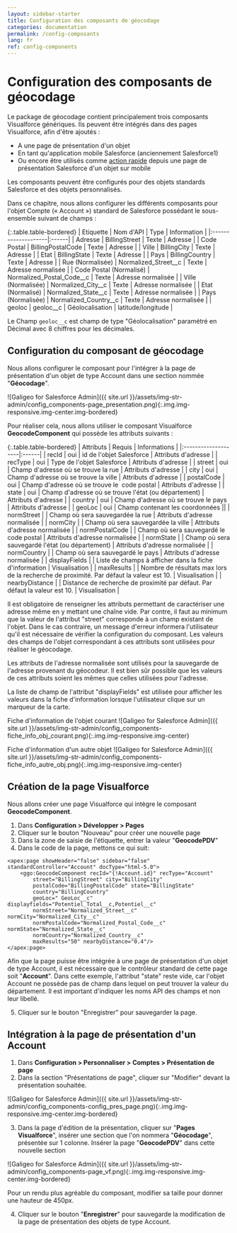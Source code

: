 ```yaml
---
layout: sidebar-starter
title: Configuration des composants de géocodage
categories: documentation
permalink: /config-composants
lang: fr
ref: config-components
---
```


# Configuration des composants de géocodage

Le package de géocodage contient principalement trois composants Visualforce génériques. Ils peuvent être intégrés dans des pages Visualforce, afin d'être ajoutés :
- A une page de présentation d'un objet
- En tant qu'application mobile Salesforce (anciennement Salesforce1)
- Ou encore être utilisés comme [action rapide](https://developer.salesforce.com/docs/atlas.en-us.salesforce1.meta/salesforce1/actions_about.htm) depuis une page de présentation Salesforce d'un objet sur mobile

Les composants peuvent être configurés pour des objets standards Salesforce et des objets personnalisés.

Dans ce chapitre, nous allons configurer les différents composants pour l'objet Compte (« Account ») standard de Salesforce possédant le sous-ensemble suivant de champs :

{:.table.table-bordered}
| Etiquette | Nom d'API | Type | Information |
|:--------------------|:------|
| Adresse                 | BillingStreet             | Texte           | Adresse |
| Code Postal             | BillingPostalCode         | Texte           | Adresse |
| Ville                   | BillingCity               | Texte           | Adresse |
| Etat                    | BillingState              | Texte           | Adresse |
| Pays                    | BillingCountry            | Texte           | Adresse |
| Rue (Normalisée)        | Normalized_Street__c      | Texte           | Adresse normalisée |
| Code Postal (Normalisé) | Normalized_Postal_Code__c | Texte           | Adresse normalisée |
| Ville (Normalisée)      | Normalized_City__c        | Texte           | Adresse normalisée |
| Etat (Normalisé)        | Normalized_State__c       | Texte           | Adresse normalisée |
| Pays (Normalisée)       | Normalized_Country__c     | Texte           | Adresse normalisée |
| geoloc                  | geoloc__c                 | Géolocalisation | latitude/longitude |

Le Champ <code>geoloc__c</code> est champ de type "Géolocalisation" paramétré en Décimal avec 8 chiffres pour les décimales.

## Configuration du composant de géocodage

Nous allons configurer le composant pour l'intégrer à la page de présentation d'un objet de type Account dans une section nommée "**Géocodage**".

![Galigeo for Salesforce Admin]({{ site.url }}/assets/img-str-admin/config_components-page_presentation.png){:.img.img-responsive.img-center.img-bordered}

Pour réaliser cela, nous allons utiliser le composant Visualforce **GeocodeComponent** qui possède les attributs suivants :

{:.table.table-bordered}
| Attributs      | Requis | Informations |
|:--------------------|:------|
| recId          | oui    | id de l'objet Salesforce | Attributs d'adresse |
| recType        | oui    | Type de l'objet Salesforce | Attributs d'adresse |
| street         | oui    | Champ d'adresse où se trouve la rue | Attributs d'adresse |
| city           | oui    | Champ d'adresse où se trouve la ville | Attributs d'adresse |
| postalCode     | oui    | Champ d'adresse où se trouve le  code postal | Attributs d'adresse |
| state          | oui    | Champ d'adresse où se trouve l'état (ou département) | Attributs d'adresse |
| country        | oui    | Champ d'adresse où se trouve le pays | Attributs d'adresse |
| geoLoc         | oui    | Champ contenant les coordonnées ||
| normStreet     |        | Champ où sera sauvegardée la rue | Attributs d'adresse normalisée |
| normCity       |        | Champ où sera sauvegardée la ville | Attributs d'adresse normalisée |
| normPostalCode |        | Champ où sera sauvegardé le code postal | Attributs d'adresse normalisée |
| normState      |        | Champ où sera sauvegardé l'état (ou département) | Attributs d'adresse normalisée |
| normCountry    |        | Champ où sera sauvegardé le pays | Attributs d'adresse normalisée |
| displayFields  |        | Liste de champs à afficher dans la fiche d'information | Visualisation |
| maxResults     |        | Nombre de résultats max lors de la recherche de proximité. Par défaut la valeur est 10. | Visualisation |
| nearbyDistance |        | Distance de recherche de proximité par défaut. Par défaut la valeur est 10. | Visualisation |

Il est obligatoire de renseigner les attributs permettant de caractériser une adresse même en y mettant une chaîne vide. Par contre, il faut au minimum que la valeur de l'attribut "street" corresponde à un champ existant de l'objet. Dans le cas contraire, un message d'erreur informera l'utilisateur qu'il est nécessaire de vérifier la configuration du composant. Les valeurs des champs de l'objet correspondant à ces attributs sont utilisées pour réaliser le géocodage.

Les attributs de l'adresse normalisée sont utilisés pour la sauvegarde de l'adresse provenant du géocodeur. Il est bien sûr possible que les valeurs de ces attributs soient les mêmes que celles utilisées pour l'adresse.

La liste de champ de l'attribut "displayFields" est utilisée pour afficher les valeurs dans la fiche d'information lorsque l'utilisateur clique sur un marqueur de la carte.

Fiche d'information de l'objet courant
![Galigeo for Salesforce Admin]({{ site.url }}/assets/img-str-admin/config_components-fiche_info_obj_courant.png){:.img.img-responsive.img-center}

Fiche d'information d'un autre objet
![Galigeo for Salesforce Admin]({{ site.url }}/assets/img-str-admin/config_components-fiche_info_autre_obj.png){:.img.img-responsive.img-center}

## Création de la page Visualforce

Nous allons créer une page Visualforce qui intègre le composant **GeocodeComponent**.

1.	Dans **Configuration > Développer > Pages**
2.	Cliquer sur le bouton "Nouveau" pour créer une nouvelle page
3.	Dans la zone de saisie de l'étiquette, entrer la valeur "**GeocodePDV**"
4.	Dans le code de la page, mettons ce qui suit:

```
<apex:page showHeader="false" sidebar="false" standardController="Account" docType="html-5.0">
    <ggo:GeocodeComponent recId="{!Account.id}" recType="Account" 
        street="BillingStreet" city="BillingCity" 
        postalCode="BillingPostalCode" state="BillingState" 
        country="BillingCountry" 
        geoLoc=" GeoLoc__c"  displayfields="Potentiel_Total__c,Potentiel__c" 
        normStreet="Normalized_Street__c" normCity="Normalized_City__c" 
        normPostalCode="Normalized_Postal_Code__c" normState="Normalized_State__c" 
        normCountry="Normalized_Country__c"  
        maxResults="50" nearbyDistance="0.4"/>
</apex:page>
```

Afin que la page puisse être intégrée à une page de présentation d'un objet de type Account, il est nécessaire que le contrôleur standard de cette page soit "**Account**".
Dans cette exemple, l'attribut "state" reste vide, car l'objet Account ne possède pas de champ dans lequel on peut trouver la valeur du département.
Il est important d'indiquer les noms API des champs et non leur libellé. 

5.	Cliquer sur le bouton "Enregistrer" pour sauvegarder la page.

## Intégration à la page de présentation d'un Account

1.	Dans **Configuration > Personnaliser > Comptes > Présentation de page**
2.	Dans la section "Présentations de page", cliquer sur "Modifier" devant la présentation souhaitée.

![Galigeo for Salesforce Admin]({{ site.url }}/assets/img-str-admin/config_components-config_pres_page.png){:.img.img-responsive.img-center.img-bordered}

3.	Dans la page d'édition de la présentation, cliquer sur "**Pages Visualforce**", insérer une section que l'on nommera "**Géocodage**", présentée sur 1 colonne.
Insérer la page "**GeocodePDV**" dans cette nouvelle section

![Galigeo for Salesforce Admin]({{ site.url }}/assets/img-str-admin/config_components-page_vf.png){:.img.img-responsive.img-center.img-bordered}

Pour un rendu plus agréable du composant, modifier sa taille pour donner une hauteur de 450px. 

4.	Cliquer sur le bouton "**Enregistrer**" pour sauvegarde la modification de la page de présentation des objets de type Account.

